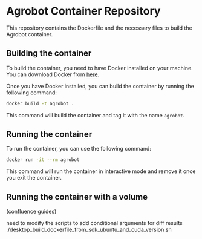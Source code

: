 # Agrobot Container Repository

This repository contains the Dockerfile and the necessary files to build the Agrobot container.


## Building the container

To build the container, you need to have Docker installed on your machine. You can download Docker from [here](https://www.docker.com/products/docker-desktop).

Once you have Docker installed, you can build the container by running the following command:

```bash
docker build -t agrobot .
```

This command will build the container and tag it with the name `agrobot`.

## Running the container

To run the container, you can use the following command:

```bash
docker run -it --rm agrobot
```

This command will run the container in interactive mode and remove it once you exit the container.

## Running the container with a volume

(confluence guides)

need to modify the scripts to add conditional arguments for diff results
./desktop_build_dockerfile_from_sdk_ubuntu_and_cuda_version.sh <Ubuntu version> <CUDA version> <ZED SDK version>